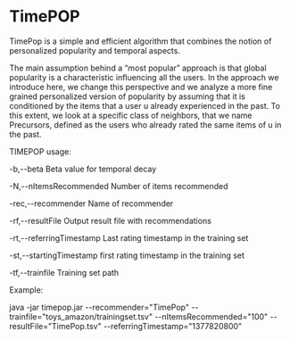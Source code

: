 # TimePOP
TimePop is a simple and efficient algorithm that combines the notion of personalized popularity and temporal aspects. 

The main assumption behind a “most popular” approach is that global popularity is a characteristic influencing all the users.
In the approach we introduce here, we change this perspective and we analyze a more fine grained personalized version of  popularity by assuming that it is conditioned by the items that a user u already experienced in the past. To this extent, we look at a specific class of neighbors, that we name Precursors, defined as the users who already rated the same items of u in the past.

TIMEPOP usage:

 -b,--beta <arg>                  Beta value for temporal decay
 
 -N,--nItemsRecommended <arg>     Number of items recommended
 
 -rec,--recommender <arg>         Name of recommender
 
 -rf,--resultFile <arg>           Output result file with recommendations
 
 -rt,--referringTimestamp <arg>   Last rating timestamp in the training set
 
 -st,--startingTimestamp <arg>    first rating timestamp in the training set
 
 -tf,--trainfile <arg>            Training set path 

Example:

java -jar timepop.jar --recommender="TimePop" --trainfile="toys_amazon/trainingset.tsv" --nItemsRecommended="100" --resultFile="TimePop.tsv" --referringTimestamp="1377820800" 
